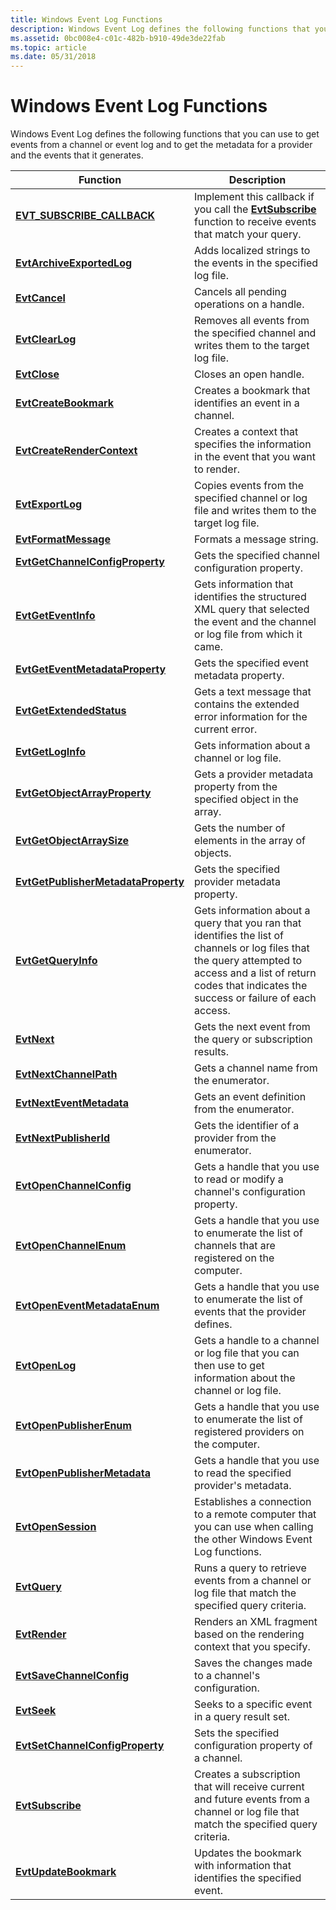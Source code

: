 ```yaml
---
title: Windows Event Log Functions
description: Windows Event Log defines the following functions that you can use to get events from a channel or event log and to get the metadata for a provider and the events that it generates.
ms.assetid: 0bc008e4-c01c-482b-b910-49de3de22fab
ms.topic: article
ms.date: 05/31/2018
---
```


# Windows Event Log Functions

Windows Event Log defines the following functions that you can use to get events from a channel or event log and to get the metadata for a provider and the events that it generates.



| Function                                                                   | Description                                                                                                                                                                                                       |
|----------------------------------------------------------------------------|-------------------------------------------------------------------------------------------------------------------------------------------------------------------------------------------------------------------|
| [**EVT\_SUBSCRIBE\_CALLBACK**](/windows/win32/api/winevt/nc-winevt-evt_subscribe_callback)                 | Implement this callback if you call the [**EvtSubscribe**](/windows/desktop/api/WinEvt/nf-winevt-evtsubscribe) function to receive events that match your query.                                                                                    |
| [**EvtArchiveExportedLog**](/windows/desktop/api/WinEvt/nf-winevt-evtarchiveexportedlog)                     | Adds localized strings to the events in the specified log file.                                                                                                                                                   |
| [**EvtCancel**](/windows/desktop/api/WinEvt/nf-winevt-evtcancel)                                             | Cancels all pending operations on a handle.                                                                                                                                                                       |
| [**EvtClearLog**](/windows/desktop/api/WinEvt/nf-winevt-evtclearlog)                                         | Removes all events from the specified channel and writes them to the target log file.                                                                                                                             |
| [**EvtClose**](/windows/desktop/api/WinEvt/nf-winevt-evtclose)                                               | Closes an open handle.                                                                                                                                                                                            |
| [**EvtCreateBookmark**](/windows/desktop/api/WinEvt/nf-winevt-evtcreatebookmark)                             | Creates a bookmark that identifies an event in a channel.                                                                                                                                                         |
| [**EvtCreateRenderContext**](/windows/desktop/api/WinEvt/nf-winevt-evtcreaterendercontext)                   | Creates a context that specifies the information in the event that you want to render.                                                                                                                            |
| [**EvtExportLog**](/windows/desktop/api/WinEvt/nf-winevt-evtexportlog)                                       | Copies events from the specified channel or log file and writes them to the target log file.                                                                                                                      |
| [**EvtFormatMessage**](/windows/desktop/api/WinEvt/nf-winevt-evtformatmessage)                               | Formats a message string.                                                                                                                                                                                         |
| [**EvtGetChannelConfigProperty**](/windows/desktop/api/WinEvt/nf-winevt-evtgetchannelconfigproperty)         | Gets the specified channel configuration property.                                                                                                                                                                |
| [**EvtGetEventInfo**](/windows/desktop/api/WinEvt/nf-winevt-evtgeteventinfo)                                 | Gets information that identifies the structured XML query that selected the event and the channel or log file from which it came.                                                                                 |
| [**EvtGetEventMetadataProperty**](/windows/desktop/api/WinEvt/nf-winevt-evtgeteventmetadataproperty)         | Gets the specified event metadata property.                                                                                                                                                                       |
| [**EvtGetExtendedStatus**](/windows/desktop/api/WinEvt/nf-winevt-evtgetextendedstatus)                       | Gets a text message that contains the extended error information for the current error.                                                                                                                           |
| [**EvtGetLogInfo**](/windows/desktop/api/WinEvt/nf-winevt-evtgetloginfo)                                     | Gets information about a channel or log file.                                                                                                                                                                     |
| [**EvtGetObjectArrayProperty**](/windows/desktop/api/WinEvt/nf-winevt-evtgetobjectarrayproperty)             | Gets a provider metadata property from the specified object in the array.                                                                                                                                         |
| [**EvtGetObjectArraySize**](/windows/desktop/api/WinEvt/nf-winevt-evtgetobjectarraysize)                     | Gets the number of elements in the array of objects.                                                                                                                                                              |
| [**EvtGetPublisherMetadataProperty**](/windows/desktop/api/WinEvt/nf-winevt-evtgetpublishermetadataproperty) | Gets the specified provider metadata property.                                                                                                                                                                    |
| [**EvtGetQueryInfo**](/windows/desktop/api/WinEvt/nf-winevt-evtgetqueryinfo)                                 | Gets information about a query that you ran that identifies the list of channels or log files that the query attempted to access and a list of return codes that indicates the success or failure of each access. |
| [**EvtNext**](/windows/desktop/api/WinEvt/nf-winevt-evtnext)                                                 | Gets the next event from the query or subscription results.                                                                                                                                                       |
| [**EvtNextChannelPath**](/windows/desktop/api/WinEvt/nf-winevt-evtnextchannelpath)                           | Gets a channel name from the enumerator.                                                                                                                                                                          |
| [**EvtNextEventMetadata**](/windows/desktop/api/WinEvt/nf-winevt-evtnexteventmetadata)                       | Gets an event definition from the enumerator.                                                                                                                                                                     |
| [**EvtNextPublisherId**](/windows/desktop/api/WinEvt/nf-winevt-evtnextpublisherid)                           | Gets the identifier of a provider from the enumerator.                                                                                                                                                            |
| [**EvtOpenChannelConfig**](/windows/desktop/api/WinEvt/nf-winevt-evtopenchannelconfig)                       | Gets a handle that you use to read or modify a channel's configuration property.                                                                                                                                  |
| [**EvtOpenChannelEnum**](/windows/desktop/api/WinEvt/nf-winevt-evtopenchannelenum)                           | Gets a handle that you use to enumerate the list of channels that are registered on the computer.                                                                                                                 |
| [**EvtOpenEventMetadataEnum**](/windows/desktop/api/WinEvt/nf-winevt-evtopeneventmetadataenum)               | Gets a handle that you use to enumerate the list of events that the provider defines.                                                                                                                             |
| [**EvtOpenLog**](/windows/desktop/api/WinEvt/nf-winevt-evtopenlog)                                           | Gets a handle to a channel or log file that you can then use to get information about the channel or log file.                                                                                                    |
| [**EvtOpenPublisherEnum**](/windows/desktop/api/WinEvt/nf-winevt-evtopenpublisherenum)                       | Gets a handle that you use to enumerate the list of registered providers on the computer.                                                                                                                         |
| [**EvtOpenPublisherMetadata**](/windows/desktop/api/WinEvt/nf-winevt-evtopenpublishermetadata)               | Gets a handle that you use to read the specified provider's metadata.                                                                                                                                             |
| [**EvtOpenSession**](/windows/desktop/api/WinEvt/nf-winevt-evtopensession)                                   | Establishes a connection to a remote computer that you can use when calling the other Windows Event Log functions.                                                                                                |
| [**EvtQuery**](/windows/desktop/api/WinEvt/nf-winevt-evtquery)                                               | Runs a query to retrieve events from a channel or log file that match the specified query criteria.                                                                                                               |
| [**EvtRender**](/windows/desktop/api/WinEvt/nf-winevt-evtrender)                                             | Renders an XML fragment based on the rendering context that you specify.                                                                                                                                          |
| [**EvtSaveChannelConfig**](/windows/desktop/api/WinEvt/nf-winevt-evtsavechannelconfig)                       | Saves the changes made to a channel's configuration.                                                                                                                                                              |
| [**EvtSeek**](/windows/desktop/api/WinEvt/nf-winevt-evtseek)                                                 | Seeks to a specific event in a query result set.                                                                                                                                                                  |
| [**EvtSetChannelConfigProperty**](/windows/desktop/api/WinEvt/nf-winevt-evtsetchannelconfigproperty)         | Sets the specified configuration property of a channel.                                                                                                                                                           |
| [**EvtSubscribe**](/windows/desktop/api/WinEvt/nf-winevt-evtsubscribe)                                       | Creates a subscription that will receive current and future events from a channel or log file that match the specified query criteria.                                                                            |
| [**EvtUpdateBookmark**](/windows/desktop/api/WinEvt/nf-winevt-evtupdatebookmark)                             | Updates the bookmark with information that identifies the specified event.                                                                                                                                        |



 

 

 